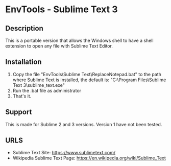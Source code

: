 # EnvTools - Sublime Text 3

## Description

This is a portable version that allows the Windows shell to have a shell extension to open any file with Sublime Text Editor.

## Installation
1. Copy the file "EnvTools\Sublime Text\ReplaceNotepad.bat" to the path where Sublime Text is installed, the default is: "C:\Program Files\Sublime Text 3\sublime_text.exe"
2. Run the .bat file as administrator
3. That's it.

## Support

This is made for Sublime 2 and 3 versions. Version 1 have not been tested.

## URLS

* Sublime Text Site: <https://www.sublimetext.com/>
* Wikipedia Sublime Text Page: <https://en.wikipedia.org/wiki/Sublime_Text>
